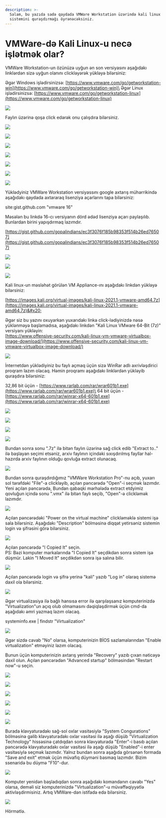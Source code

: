 ```yaml
---
description: >-
  Salam, bu yazıda sadə qaydada VMWare Workstation üzərində kali linux əməliyyat
  sistemini quraşdırmağı öyrənəcəksiniz.
---
```


# VMWare-də Kali Linux-u necə işlətmək olar?

&#x20;VMWare Workstation-un özünüzə uyğun ən son versiyasını aşağıdakı linklərdən sizə uyğun olanını clickləyərək yükləyə bilərsiniz:&#x20;

Əgər Windows işlədirsinizsə: [https://www.vmware.com/go/getworkstation-win](https://www.vmware.com/go/getworkstation-win)\
Əgər Linux işlədirsinizsə: [https://www.vmware.com/go/getworkstation-linux](https://www.vmware.com/go/getworkstation-linux)

![](../.gitbook/assets/0.png)

&#x20;Faylın üzərinə qoşa click edərək onu çalışdıra bilərsiniz.

![](../.gitbook/assets/1.png)

![](../.gitbook/assets/2.png)

![](../.gitbook/assets/3.png)

![](../.gitbook/assets/4.png)

![](../.gitbook/assets/5.png)

![](../.gitbook/assets/6.png)

![](../.gitbook/assets/7.png)

Yüklədyiniz VMWare Workstation versiyassını google axtarış mühərrikində aşağıdakı qaydada axtararaq lisenziya açarlarını tapa bilərsiniz:

site:gist.github.com "vmware 16"

Məsələn bu linkdə 16-cı versiyanın dörd ədəd lisenziya açarı paylaşılıb. Bunlardan birini yapışdırmaq lazımdır.

[https://gist.github.com/gopalindians/ec3f3076f185b98353f514b26ed76507](https://gist.github.com/gopalindians/ec3f3076f185b98353f514b26ed76507)

![](../.gitbook/assets/8.png)

![](../.gitbook/assets/9.png)

![](../.gitbook/assets/10.png)

Kali linux-un məsləhət görülən VM Appliance-ını aşağıdakı linkdən yükləyə bilərsiniz:

[https://images.kali.org/virtual-images/kali-linux-2021.1-vmware-amd64.7z](https://images.kali.org/virtual-images/kali-linux-2021.1-vmware-amd64.7z)&#x20;

Əgər siz bu yazını oxuyarkən yuxarıdakı linkə click-lədiyinizdə nəsə yüklənməyə başlamadısa, aşağıdakı linkdən "Kali Linux VMware 64-Bit (7z)" versiyanı yükləyin:\
[https://www.offensive-security.com/kali-linux-vm-vmware-virtualbox-image-download/](https://www.offensive-security.com/kali-linux-vm-vmware-virtualbox-image-download/)

![](../.gitbook/assets/11.png)

İnternetdən yüklədiyiniz bu faylı açmaq üçün sizə WinRar adlı axrivləşdirici proqram lazım olacaq. Həmin proqramı aşağıdakı linklərdən yükləyib quraşdıra bilərsiniz:

32,86 bit üçün - [https://www.rarlab.com/rar/wrar601b1.exe](https://www.rarlab.com/rar/wrar601b1.exe)\
64 bit üçün - [https://www.rarlab.com/rar/winrar-x64-601b1.exe](https://www.rarlab.com/rar/winrar-x64-601b1.exe)

![](../.gitbook/assets/12.png)

![](../.gitbook/assets/13.png)

![](../.gitbook/assets/14.png)

![](../.gitbook/assets/15.png)

Bundan sonra sonu ".7z" ilə bitən faylın üzərinə sağ click edib "Extract to.." ilə başlayan seçimi etsəniz, arxiv faylının içindəki sıxışdırılmış fayllar hal-hazırda arxiv faylının olduğu qovluğa extract olunacaq.

![](../.gitbook/assets/16.png)

Bundan sonra quraşdırdığımız "VMWare Workstation Pro"-nu açıb, yuxarı sol tərəfdəki "File"-a clickləyib, açılan pəncərədə "Open"-i seçmək lazımdır. Yeni açılan pəncərədə, Bundan qabaqki mərhələdə extract etdyimiz qovluğun içində sonu ".vmx" ilə bitən faylı seçib, "Open"-ə clickləmək lazımdır.

![](../.gitbook/assets/17.png)

Açılan pəncərədəki "Power on the virtual machine" clickləməklə sistemi işə sala bilərsiniz. Aşağıdakı "Description" bölməsinə diqqət yetirsəniz sistemin login və şifrəsini görə bilərsiniz.

![](../.gitbook/assets/18.png)

Açılan pəncərədə "I Copied It" seçin.\
PS: Bəzi komputer markalarında "I Copied It" seçdikdən sonra sistem işə düşmür. Lakin "I Moved It" seçdikdən sonra işə salına bilir.

![](../.gitbook/assets/19.png)

Açılan pəncərədə login və şifrə yerinə "kali" yazıb "Log in" olaraq sistemə daxil ola bilərsiniz.

![](../.gitbook/assets/20.png)

Əgər virtualizasiya ilə bağlı hansısa error ilə qarşılaşsanız komputerinizdə "Virtualization"un açıq olub olmamasını dəqiqləşdirmək üçün cmd-da aşağıdakı əmri yazmaq lazım olacaq.

systeminfo.exe | findstr "Virtualization"

![](../.gitbook/assets/21.png)

Əgər sizdə cavab "No" olarsa, komputerinizin BİOS sazlamalarından "Enable virtualization" etməyiniz lazım olacaq.&#x20;

Bunun üçün komputerinizin axtarış yerində "Recovery" yazıb çıxan nəticəyə daxil olun. Açılan pəncərədən "Advanced startup" bölməsindən "Restart now"-u seçin.

![](../.gitbook/assets/22.png)

![](../.gitbook/assets/23.png)

![](../.gitbook/assets/24.png)

![](../.gitbook/assets/25.png)

![](../.gitbook/assets/26.png)

![](../.gitbook/assets/27.png)

Burada klavyaturadakı sağ-sol oxlar vasitəsiylə "System Congurations" bölməsinə gəlib klavyaturadakı oxlar vasitəsi ilə aşağı düşüb "Virtualization Technology" hissəsinə çatdıqdan sonra klavyaturada "Enter"-i basıb açılan pəncərədə klavyaturadakı oxlar vasitəsi ilə aşağı düşüb "Enabled"-i enter vasitəsiylə seçmək lazımdır. Yalnız bundan sonra aşağıda görsənən formada "Save and exit" etmək üçün müvafiq düyməni basmaq lazımdır. Bizim ssenaridə bu düymə "F10"-dur.

&#x20;

![](../.gitbook/assets/28.png)

Komputer yenidən başladıqdan sonra aşağıdakı komandanın cavabı "Yes" olarsa, deməli siz komputerinizdə "Virtualization"-u müvəffəqiyyətlə aktivləşdirmisiniz. Artıq VMWare-dən istifadə edə bilərsiniz.

![](<../.gitbook/assets/21 (1).png>)

Hörmətlə.
